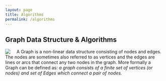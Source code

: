 ```yaml
---
layout: page
title: Algorithms
permalink: /algorithms
---
```


## Graph Data Structure & Algorithms

<img style="float: left; margin-right: 20px;" src="https://upload.wikimedia.org/wikipedia/commons/2/2f/Small_Network.png">

A Graph is a non-linear data structure consisting of nodes and edges. The nodes are sometimes also referred to as vertices and the edges are lines or arcs that connect any two nodes in the graph. More formally a Graph can be defined as: _a graph consists of a finite set of vertices (or nodes) and set of Edges which connect a pair of nodes._
